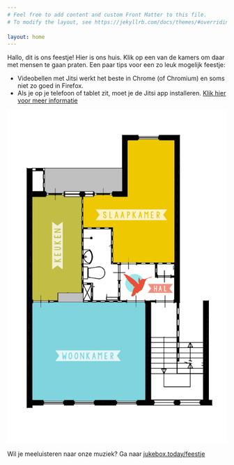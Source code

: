 ```yaml
---
# Feel free to add content and custom Front Matter to this file.
# To modify the layout, see https://jekyllrb.com/docs/themes/#overriding-theme-defaults

layout: home
---
```


<script type="text/javascript" src="https://ajax.googleapis.com/ajax/libs/jquery/1.9.1/jquery.min.js"></script>
<!-- https://www.jqueryscript.net/other/Simple-jQuery-Plugin-For-Highlighting-Image-Map-Maphilight.html -->
<script type="text/javascript" src="assets/js/Simple-jQuery-Plugin-For-Highlighting-Image-Map-Maphilight/jquery.maphilight.min.js"></script>
<script type="text/javascript">
$( document ).ready(function() {
  console.log("Map object:");
  console.log($('.map'));
  $('.map').maphilight();
});
</script>

Hallo, dit is ons feestje! Hier is ons huis. Klik op een van de kamers om daar
met mensen te gaan praten. Een paar tips voor een zo leuk mogelijk feestje:

- Videobellen met Jitsi werkt het beste in Chrome (of Chromium) en soms niet zo
  goed in Firefox.
- Als je op je telefoon of tablet zit, moet je de Jitsi app installeren. [Klik
  hier voor meer informatie](hellup#app-instellen)

<!-- Image Map Generated by http://www.image-map.net/ -->
<img class="map" src="assets/img/plattegrond-scaled.png" usemap="#image-map">
<map name="image-map">
    <area target="" alt="Ga naar de Woonkamer" title="Ga naar de Woonkamer" href="https://talk.greenhost.net/MaartenEnErikaWoonkamer" coords="465,647,84,975" shape="rect">
    <area target="" alt="Ga naar de Slaapkamer" title="Ga naar de Slaapkamer" href="https://talk.greenhost.net/MaartenEnErikaSlaapkamer" coords="358,513,563,511,562,108,415,108,413,290,264,297,259,385,357,391" shape="poly">
    <area target="" alt="Ga naar de Keuken" title="Ga naar de Keuken" href="https://talk.greenhost.net/MaartenEnErikaKeuken" coords="88,636,169,636,171,614,249,613,252,295,93,297" shape="poly">
</map>

Wil je meeluisteren naar onze muziek? Ga naar
[jukebox.today/feestje](http://jukebox.today/feestje)
